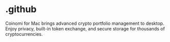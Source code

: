 # .github
Coinomi for Mac brings advanced crypto portfolio management to desktop. Enjoy privacy, built-in token exchange, and secure storage for thousands of cryptocurrencies.
